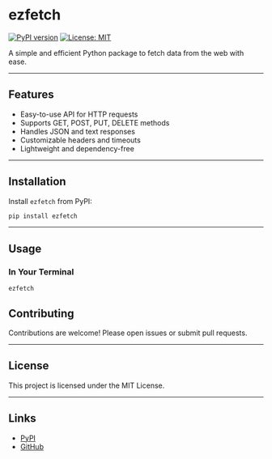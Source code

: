 # ezfetch

[![PyPI version](https://badge.fury.io/py/ezfetch.svg)](https://badge.fury.io/py/ezfetch)
[![License: MIT](https://img.shields.io/badge/License-MIT-yellow.svg)](https://opensource.org/licenses/MIT)

A simple and efficient Python package to fetch data from the web with ease.

---

## Features

- Easy-to-use API for HTTP requests
- Supports GET, POST, PUT, DELETE methods
- Handles JSON and text responses
- Customizable headers and timeouts
- Lightweight and dependency-free

---

## Installation

Install `ezfetch` from PyPI:

```bash
pip install ezfetch
```

---

## Usage

### In Your Terminal

```
ezfetch
```


## Contributing

Contributions are welcome! Please open issues or submit pull requests.

---

## License

This project is licensed under the MIT License.

---

## Links

- [PyPI](https://pypi.org/project/ezfetch/)
- [GitHub](https://github.com/yokaimsi/ezfetch)